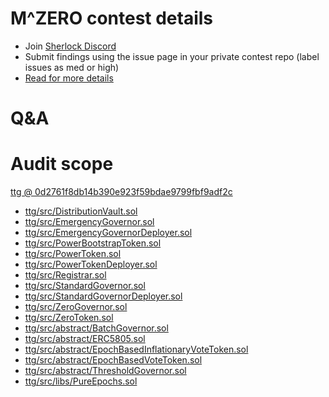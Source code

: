 
# M^ZERO contest details

- Join [Sherlock Discord](https://discord.gg/MABEWyASkp)
- Submit findings using the issue page in your private contest repo (label issues as med or high)
- [Read for more details](https://docs.sherlock.xyz/audits/watsons)

# Q&A

# Audit scope


[ttg @ 0d2761f8db14b390e923f59bdae9799fbf9adf2c](https://github.com/MZero-Labs/ttg/tree/0d2761f8db14b390e923f59bdae9799fbf9adf2c)
- [ttg/src/DistributionVault.sol](ttg/src/DistributionVault.sol)
- [ttg/src/EmergencyGovernor.sol](ttg/src/EmergencyGovernor.sol)
- [ttg/src/EmergencyGovernorDeployer.sol](ttg/src/EmergencyGovernorDeployer.sol)
- [ttg/src/PowerBootstrapToken.sol](ttg/src/PowerBootstrapToken.sol)
- [ttg/src/PowerToken.sol](ttg/src/PowerToken.sol)
- [ttg/src/PowerTokenDeployer.sol](ttg/src/PowerTokenDeployer.sol)
- [ttg/src/Registrar.sol](ttg/src/Registrar.sol)
- [ttg/src/StandardGovernor.sol](ttg/src/StandardGovernor.sol)
- [ttg/src/StandardGovernorDeployer.sol](ttg/src/StandardGovernorDeployer.sol)
- [ttg/src/ZeroGovernor.sol](ttg/src/ZeroGovernor.sol)
- [ttg/src/ZeroToken.sol](ttg/src/ZeroToken.sol)
- [ttg/src/abstract/BatchGovernor.sol](ttg/src/abstract/BatchGovernor.sol)
- [ttg/src/abstract/ERC5805.sol](ttg/src/abstract/ERC5805.sol)
- [ttg/src/abstract/EpochBasedInflationaryVoteToken.sol](ttg/src/abstract/EpochBasedInflationaryVoteToken.sol)
- [ttg/src/abstract/EpochBasedVoteToken.sol](ttg/src/abstract/EpochBasedVoteToken.sol)
- [ttg/src/abstract/ThresholdGovernor.sol](ttg/src/abstract/ThresholdGovernor.sol)
- [ttg/src/libs/PureEpochs.sol](ttg/src/libs/PureEpochs.sol)




